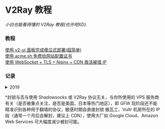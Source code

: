 # V2Ray 教程
<i>小白也能看得懂的 V2Ray 教程(也许吧XD).</i>

### 教程
<a href="https://github.com/justsweetpotato/v2ray_tutorial/blob/master/auto.md">使用 v2-ui 面板完成傻瓜式部署(超简单)</a><br>
<a href="https://github.com/justsweetpotato/V2Ray_Tutorial/blob/master/ssl.md">使用 acme.sh 免费给网站配置证书</a><br>
<a href="https://github.com/justsweetpotato/V2Ray_Tutorial/blob/master/Back.md">使用 WebSocket + TLS + Nginx + CDN 救活被墙 IP</a>

### 记录
<details>
<summary>2019</summary>
  
##### 11 月
<i>day21-day30</i><br> 
有网友反映与国外 IP 非常规端口大流量通信即会被 TCP 阻断 2-10 分钟，循环往复，疑似 GFW 新型 TCP 阻断方式<br>
我本人暂时没有遇到这样状况，使用 V2Ray 的 WebSocket + TLS / WebSocket + TLS + CDN / mKCP 模式, 或 Trojan 均可应对此种封锁<br>
WebSocket 与 Nginx 配合(加上证书)可以让 GFW 看来就是在访问普通网站，真正的 HTTPS 流量<br>
mKCP 是基于 UDP 协议，故 GFW 的 TCP 阻断无效<br>
Trojan 的原理有些类似于 V2Ray 的 WebSocket 模式（配置更简单）<br>

##### 10 月
<i>day21-day30</i><br> 
四中全会召开期间出现干扰，速度大幅降低，之后恢复正常 <b>敏感事件：四中全会</b><br>
<br>
<i>day11-day20</i><br>
解除封锁 IP<br>
##### 9 月
<i>day21-day30</i><br>
大面积封锁 IP, 多为热门 VPS 服务商网段 <b>敏感事件：国庆</b><br>
##### 8 月
<i>day1-day10</i><br>
解除封锁 IP<br>

##### 6 月
<i>day1-day10</i><br>
大面积封锁 IP, 多为热门 VPS 服务商网段 <b>敏感事件：六四 30 周年</b><br>
</details>

*封锁与否与使用 Shadowsocks 或 V2Ray 协议无关，与你所使用的 VPS 服务商有关（是否被重点关注，是否是美国，日本等热门地区），即 GFW 现阶段还不能精准识别各种用于翻墙的协议，敏感时期会直接封锁 搬瓦工、Vultr 机房所在的 IP 段（通常一个月后会解封，建议上 CDN），使用大厂如 Google Cloud、Amazon Web Services 可大幅度减少被封可能。
